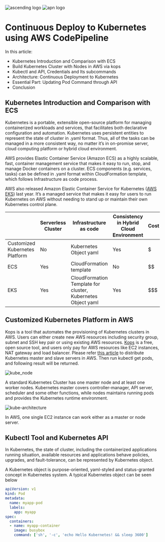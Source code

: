 ![ascending logo](https://ascendingdc.com/images/WechatIMG116.jpg) ![apn logo](https://ascendingdc.com/images/aws.png)

# Continuous Deploy to Kubernetes using AWS CodePipeline

In this article:
- Kubernetes Introduction and Comparison with ECS
- Build Kubernetes Cluster with Nodes in AWS via kops
- Kubectl and API, Credentials and Its subcommands
- Architecture: Continuous Deployment to Kubernetes
- Essential Part: Updating Pod Command through API
- Conclusion

## Kubernetes Introduction and Comparison with ECS

Kubernetes is a portable, extensible open-source platform for managing containerized workloads and services, that facilitates both declarative configuration and automation. Kubernetes uses persistent entities to represent the state of cluster in .yaml format. Thus, all of the tasks can be managed in a more consistent way, no matter it’s in on-promise server, cloud computing platform or hybrid cloud environment.

AWS provides Elastic Container Service (Amazon ECS) as a highly scalable, fast, container management service that makes it easy to run, stop, and manage Docker containers on a cluster. ECS components (e.g. services, tasks) can be defined in .yaml format within CloudFormation template, which follows Infrastructure as code process.

AWS also released Amazon Elastic Container Service for Kubernetes ([AWS EKS](https://docs.aws.amazon.com/eks/latest/userguide/what-is-eks.html)) last year. It’s a managed service that makes it easy for users to run Kubernetes on AWS without needing to stand up or maintain their own Kubernetes control plane.

| | Serverless Cluster | Infrastructure as code | Consistency in Hybrid Cloud Environment | Cost |
| --- | --- | --- | --- | --- |
| Customized Kubernetes Platform | No | Kubernetes Object yaml | Yes | $ |
| ECS | Yes | CloudFormation template | No | $$ |
| EKS | Yes | CloudFormation Template for cluster, Kubernetes Object yaml | Yes | $$$ |

## Customized Kubernetes Platform in AWS

Kops is a tool that automates the provisioning of Kubernetes clusters in AWS. Users can either create new AWS resources including security group, subnet and SSH key pair or using existing AWS resources. [Kops](https://github.com/kubernetes/kops) is a free, open source tool, and users only pay for AWS resources like EC2 instances, NAT gateway and load balancer. Please refer [this article](https://github.com/kubernetes/kops/blob/master/docs/aws.md) to distribute Kubernetes master and slave servers in AWS. Then run 
kubectl get pods, and following result will be returned.

![kube_node](https://s3.amazonaws.com/ascending-devops/ascending-conf/kube_node.png)

A standard Kubernetes Cluster has one master node and at least one worker nodes. Kubernetes master covers controller-manager, API server, scheduler and some other functions, while nodes maintains running pods and provides the Kubernetes runtime environment.

![kube-architecture](https://d33wubrfki0l68.cloudfront.net/e298a92e2454520dddefc3b4df28ad68f9b91c6f/70d52/images/docs/pre-ccm-arch.png)

In AWS, one single EC2 instance can work either as a master or node server.

## Kubectl Tool and Kubernetes API

In Kubernetes, the state of cluster, including the containerized applications running situation, available resources and applications behave policies, upgrades, and fault-tolerance, can be represented by Kubernetes object. 

A Kubernetes object is purpose-oriented, yaml-styled and status-granted concept in Kubernetes system. A typical Kubernetes object can be seen below

```yaml
apiVersion: v1
kind: Pod
metadata:
  name: myapp-pod
  labels:
    app: myapp
spec:
  containers:
  - name: myapp-container
    image: busybox
    command: ['sh', '-c', 'echo Hello Kubernetes! && sleep 3600']
```